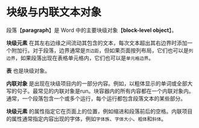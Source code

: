 # 块级与内联文本对象

段落【**paragraph**】是 Word 中的主要块级对象【**block-level object**】。

**块级元素** 在其左右边缘之间流动其包含的文本，每次文本超出其右边界时添加一个附加行。对于段落，边界通常是`页边距`，但如果页面按列布局，它们也可以是`列边界`，如果段落出现在表格单元格内，它们也可以是`单元格边界`。

**表** 也​​是块级对象。

**内联对象** 是出现在块级项目内的一部分内容。例如，以粗体显示的单词或全部大写的句子。最常见的内联对象是run。块容器内的所有内容都在一个内联对象内。通常，一个段落包含一个或多个运行，每个运行都包含段落文本的某些部分。

**块级元素** 的属性指定它在页面上的位置，例如缩进和段落前后的空格。内联项目的属性通常指定内容出现的字体，例如`字体族`、`字体大小`、`粗体`和`斜体`。
